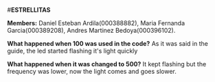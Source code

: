 #**ESTRELLITAS**

**Members:** Daniel Esteban Ardila(000388882), Maria Fernanda Garcia(000389208), Andres Martinez Bedoya(000396102).

**What happened when 100 was used in the code?**
As it was said in the guide, the led started flashing it's light quickly

**What happened when it was changed to 500?**
It kept flashing but the frequency was lower, now the light comes and goes slower.
